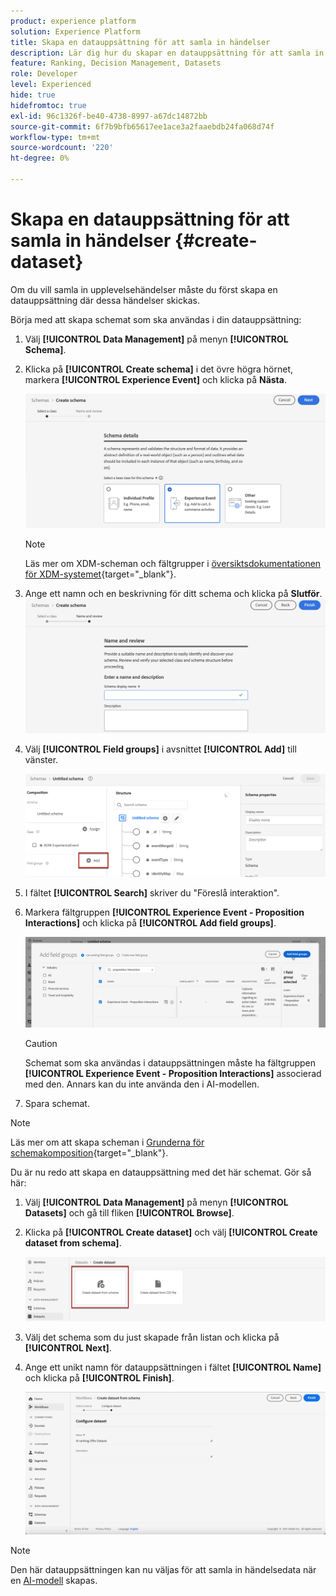 ```yaml
---
product: experience platform
solution: Experience Platform
title: Skapa en datauppsättning för att samla in händelser
description: Lär dig hur du skapar en datauppsättning för att samla in händelser
feature: Ranking, Decision Management, Datasets
role: Developer
level: Experienced
hide: true
hidefromtoc: true
exl-id: 96c1326f-be40-4738-8997-a67dc14872bb
source-git-commit: 6f7b9bfb65617ee1ace3a2faaebdb24fa068d74f
workflow-type: tm+mt
source-wordcount: '220'
ht-degree: 0%

---
```


# Skapa en datauppsättning för att samla in händelser {#create-dataset}

Om du vill samla in upplevelsehändelser måste du först skapa en datauppsättning där dessa händelser skickas.

Börja med att skapa schemat som ska användas i din datauppsättning:

1. Välj **[!UICONTROL Data Management]** på menyn **[!UICONTROL Schema]**.

1. Klicka på **[!UICONTROL Create schema]** i det övre högra hörnet, markera **[!UICONTROL Experience Event]** och klicka på **Nästa**.

   ![](../../offers/assets/ai-ranking-xdm-event.png)

   >[!NOTE]
   >
   >Läs mer om XDM-scheman och fältgrupper i [översiktsdokumentationen för XDM-systemet](https://experienceleague.adobe.com/docs/experience-platform/xdm/home.html?lang=sv){target="_blank"}.

1. Ange ett namn och en beskrivning för ditt schema och klicka på **Slutför**.
   ![](../../offers/assets/ai-ranking-xdm-event-2.png)

1. Välj **[!UICONTROL Field groups]** i avsnittet **[!UICONTROL Add]** till vänster.

   ![](../../offers/assets/ai-ranking-fields-groups.png)

1. I fältet **[!UICONTROL Search]** skriver du &quot;Föreslå interaktion&quot;.

1. Markera fältgruppen **[!UICONTROL Experience Event - Proposition Interactions]** och klicka på **[!UICONTROL Add field groups]**.

   ![](../../offers/assets/ai-ranking-add-field-group.png)

   >[!CAUTION]
   >
   >Schemat som ska användas i datauppsättningen måste ha fältgruppen **[!UICONTROL Experience Event - Proposition Interactions]** associerad med den. Annars kan du inte använda den i AI-modellen.

1. Spara schemat.

>[!NOTE]
>
>Läs mer om att skapa scheman i [Grunderna för schemakomposition](https://experienceleague.adobe.com/docs/experience-platform/xdm/schema/composition.html#understanding-schemas){target="_blank"}.

Du är nu redo att skapa en datauppsättning med det här schemat. Gör så här:

1. Välj **[!UICONTROL Data Management]** på menyn **[!UICONTROL Datasets]** och gå till fliken **[!UICONTROL Browse]**.

1. Klicka på **[!UICONTROL Create dataset]** och välj **[!UICONTROL Create dataset from schema]**.

   ![](../../offers/assets/ai-ranking-create-dataset-from-schema.png)

1. Välj det schema som du just skapade från listan och klicka på **[!UICONTROL Next]**.

1. Ange ett unikt namn för datauppsättningen i fältet **[!UICONTROL Name]** och klicka på **[!UICONTROL Finish]**.

   ![](../../offers/assets/ai-ranking-dataset-name.png)

>[!NOTE]
>
>Den här datauppsättningen kan nu väljas för att samla in händelsedata när en [AI-modell](../ranking/create-ai-models.md) skapas.
